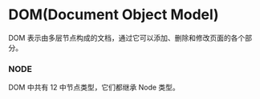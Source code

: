 # DOM(Document Object Model)
DOM 表示由多层节点构成的文档，通过它可以添加、删除和修改页面的各个部分。

### NODE 
DOM 中共有 12 中节点类型，它们都继承 Node 类型。
